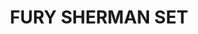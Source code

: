 ---
title: "FURY SHERMAN SET"
price: "TBA"
desc: "Opis nije dostupan"
img_path: "/assets/img/A.MIG-7427.jpg"
brand: AMMO
available: true
cat: "weathering"
subcat: "WEATHERING SETS"
subsubcat: "SS"
---
